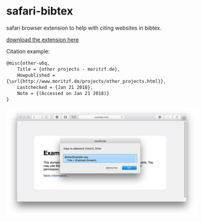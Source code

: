 # safari-bibtex
safari browser extension to help with citing websites in bibtex.

[download the extension here](https://raw.githubusercontent.com/moritzfl/safari-bibtex/master/bibtex.safariextz)

Citation example:

```
@misc{other-u6q,
    Title = {other projects - moritzf.de},
    Howpublished = {\url{http://www.moritzf.de/projects/other_projects.html}},
    Lastchecked = {Jan 21 2018},
    Note = {(Accessed on Jan 21 2018)}
}
```

![Screenshot](https://raw.githubusercontent.com/moritzfl/safari-bibtex/master/submission-ressources/screenshot-submission.png)



